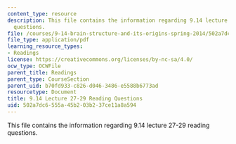 ```yaml
---
content_type: resource
description: This file contains the information regarding 9.14 lecture 27-29 reading
  questions.
file: /courses/9-14-brain-structure-and-its-origins-spring-2014/502a7dc6555a45b203b237ce11a8a594_MIT9_14S14_Lec27-29ReadQue.pdf
file_type: application/pdf
learning_resource_types:
- Readings
license: https://creativecommons.org/licenses/by-nc-sa/4.0/
ocw_type: OCWFile
parent_title: Readings
parent_type: CourseSection
parent_uid: b70fd933-c826-d046-3486-e5588b6773ad
resourcetype: Document
title: 9.14 Lecture 27-29 Reading Questions
uid: 502a7dc6-555a-45b2-03b2-37ce11a8a594
---
```

This file contains the information regarding 9.14 lecture 27-29 reading questions.
